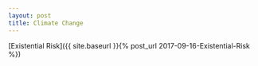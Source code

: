 ```yaml
---
layout: post
title: Climate Change
---
```


[Existential Risk]({{ site.baseurl }}{% post_url 2017-09-16-Existential-Risk %})

